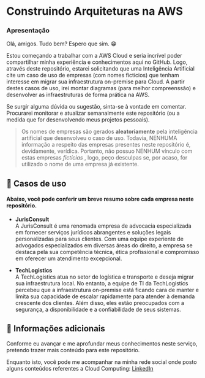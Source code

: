 # Construindo Arquiteturas na AWS
### Apresentação
Olá, amigos. Tudo bem? Espero que sim. 😁

Estou começando a trabalhar com a AWS Cloud e seria incrível poder compartilhar minha experiência e conhecimentos aqui no GitHub. Logo, através deste repositório,
estarei solicitando que uma Inteligência Artificial cite um caso de uso de empresas (com nomes fictícios) que tenham interesse em migrar sua infraestrutura on-premise para Cloud. A partir destes casos de uso,
irei montar diagramas (para melhor compreenssão) e desenvolver as infraestruturas de forma prática na AWS.

Se surgir alguma dúvida ou sugestão, sinta-se à vontade em comentar. Procurarei monitorar e atualizar semanalmente este repositório (ou a medida que for desenvolvendo meus projetos
pessoais).

> Os nomes de empresas são gerados **aleatoriamente** pela inteligência artificial que desenvolveu o caso de uso. Todavia, NENHUMA informação a respeito das empresas presentes neste repositório é,
devidamente, verídica. Portanto, não possuo NENHUM vínculo com estas empresas *fictícias* , logo, peço desculpas se, por acaso, for utilizado o nome de uma empresa já existente.

## 🚀 Casos de uso
#### Abaixo, você pode conferir um breve resumo sobre cada empresa neste repositório.
- **JurisConsult** <br>
A JurisConsult é uma renomada empresa de advocacia especializada em fornecer serviços jurídicos abrangentes e soluções legais personalizadas para seus clientes. Com uma equipe experiente de advogados especializados em diversas áreas do direito, a empresa se destaca pela sua competência técnica, ética profissional e compromisso em oferecer um atendimento excepcional.

- **TechLogistics** <br>
A TechLogistics atua no setor de logística e transporte e deseja migrar sua infraestrutura local. No entanto, a equipe de TI da TechLogistics percebeu que a infraestrutura on-premise está ficando cara de manter e limita sua capacidade de escalar rapidamente para atender à demanda crescente dos clientes. Além disso, eles estão preocupados com a segurança, a disponibilidade e a confiabilidade de seus sistemas.

## 📑 Informações adicionais

Conforme eu avançar e me aprofundar meus conhecimentos neste serviço, pretendo trazer mais conteúdo para este repositório.

Enquanto isto, você pode me acompanhar na minha rede social onde posto alguns conteúdos referentes a Cloud Computing: [LinkedIn](https://linkedin.com/in/vitor-silva-de-antoni/)
